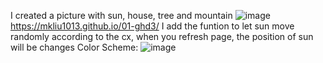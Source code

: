 I created a picture with sun, house, tree and mountain
![image](https://github.com/mkliu1013/01-ghd3/blob/master/Screen%20Shot%202019-01-17%20at%207.42.48%20PM.png)
https://mkliu1013.github.io/01-ghd3/
I add the funtion to let sun move randomly according to the cx, when you refresh page, the position of sun will be changes
Color Scheme:
![image](https://github.com/mkliu1013/01-ghd3/blob/master/Screen%20Shot%202019-01-17%20at%207.53.55%20PM.png)
